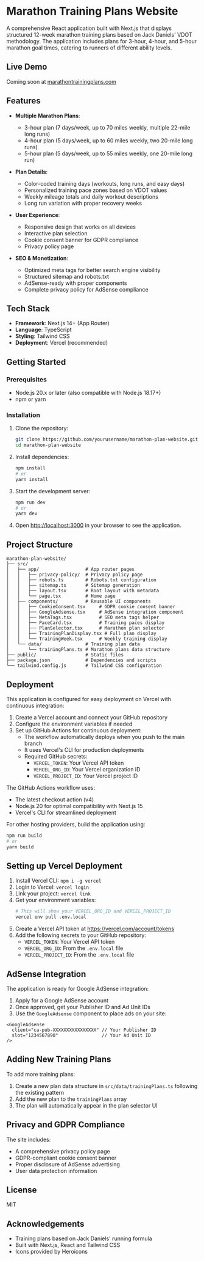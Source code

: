 # Marathon Training Plans Website

A comprehensive React application built with Next.js that displays structured 12-week marathon training plans based on Jack Daniels' VDOT methodology. The application includes plans for 3-hour, 4-hour, and 5-hour marathon goal times, catering to runners of different ability levels.

## Live Demo

Coming soon at [marathontrainingplans.com](https://www.marathontrainingplans.com)

## Features

- **Multiple Marathon Plans**:
  - 3-hour plan (7 days/week, up to 70 miles weekly, multiple 22-mile long runs)
  - 4-hour plan (5 days/week, up to 60 miles weekly, two 20-mile long runs)
  - 5-hour plan (5 days/week, up to 55 miles weekly, one 20-mile long run)

- **Plan Details**:
  - Color-coded training days (workouts, long runs, and easy days)
  - Personalized training pace zones based on VDOT values
  - Weekly mileage totals and daily workout descriptions
  - Long run variation with proper recovery weeks

- **User Experience**:
  - Responsive design that works on all devices
  - Interactive plan selection
  - Cookie consent banner for GDPR compliance
  - Privacy policy page

- **SEO & Monetization**:
  - Optimized meta tags for better search engine visibility
  - Structured sitemap and robots.txt
  - AdSense-ready with proper components
  - Complete privacy policy for AdSense compliance

## Tech Stack

- **Framework**: Next.js 14+ (App Router)
- **Language**: TypeScript
- **Styling**: Tailwind CSS
- **Deployment**: Vercel (recommended)

## Getting Started

### Prerequisites

- Node.js 20.x or later (also compatible with Node.js 18.17+)
- npm or yarn

### Installation

1. Clone the repository:
   ```bash
   git clone https://github.com/yourusername/marathon-plan-website.git
   cd marathon-plan-website
   ```

2. Install dependencies:
   ```bash
   npm install
   # or
   yarn install
   ```

3. Start the development server:
   ```bash
   npm run dev
   # or
   yarn dev
   ```

4. Open [http://localhost:3000](http://localhost:3000) in your browser to see the application.

## Project Structure

```
marathon-plan-website/
├── src/
│   ├── app/                 # App router pages
│   │   ├── privacy-policy/  # Privacy policy page
│   │   ├── robots.ts        # Robots.txt configuration
│   │   ├── sitemap.ts       # Sitemap generation
│   │   ├── layout.tsx       # Root layout with metadata
│   │   └── page.tsx         # Home page
│   ├── components/          # Reusable UI components
│   │   ├── CookieConsent.tsx     # GDPR cookie consent banner
│   │   ├── GoogleAdsense.tsx     # AdSense integration component
│   │   ├── MetaTags.tsx          # SEO meta tags helper
│   │   ├── PaceCard.tsx          # Training paces display
│   │   ├── PlanSelector.tsx      # Marathon plan selector
│   │   ├── TrainingPlanDisplay.tsx # Full plan display
│   │   └── TrainingWeek.tsx      # Weekly training display
│   └── data/                # Training plan data
│       └── trainingPlans.ts # Marathon plans data structure
├── public/                  # Static files
├── package.json             # Dependencies and scripts
└── tailwind.config.js       # Tailwind CSS configuration
```

## Deployment

This application is configured for easy deployment on Vercel with continuous integration:

1. Create a Vercel account and connect your GitHub repository
2. Configure the environment variables if needed
3. Set up GitHub Actions for continuous deployment:
   - The workflow automatically deploys when you push to the main branch
   - It uses Vercel's CLI for production deployments
   - Required GitHub secrets:
     - `VERCEL_TOKEN`: Your Vercel API token
     - `VERCEL_ORG_ID`: Your Vercel organization ID
     - `VERCEL_PROJECT_ID`: Your Vercel project ID

The GitHub Actions workflow uses:
- The latest checkout action (v4)
- Node.js 20 for optimal compatibility with Next.js 15
- Vercel's CLI for streamlined deployment

For other hosting providers, build the application using:

```bash
npm run build
# or
yarn build
```

## Setting up Vercel Deployment

1. Install Vercel CLI: `npm i -g vercel`
2. Login to Vercel: `vercel login`
3. Link your project: `vercel link`
4. Get your environment variables:
   ```bash
   # This will show your VERCEL_ORG_ID and VERCEL_PROJECT_ID
   vercel env pull .env.local
   ```
5. Create a Vercel API token at https://vercel.com/account/tokens
6. Add the following secrets to your GitHub repository:
   - `VERCEL_TOKEN`: Your Vercel API token
   - `VERCEL_ORG_ID`: From the `.env.local` file
   - `VERCEL_PROJECT_ID`: From the `.env.local` file

## AdSense Integration

The application is ready for Google AdSense integration:

1. Apply for a Google AdSense account
2. Once approved, get your Publisher ID and Ad Unit IDs
3. Use the `GoogleAdsense` component to place ads on your site:

```tsx
<GoogleAdsense 
  client="ca-pub-XXXXXXXXXXXXXXXX" // Your Publisher ID
  slot="1234567890"                // Your Ad Unit ID
/>
```

## Adding New Training Plans

To add more training plans:

1. Create a new plan data structure in `src/data/trainingPlans.ts` following the existing pattern
2. Add the new plan to the `trainingPlans` array
3. The plan will automatically appear in the plan selector UI

## Privacy and GDPR Compliance

The site includes:

- A comprehensive privacy policy page
- GDPR-compliant cookie consent banner
- Proper disclosure of AdSense advertising
- User data protection information

## License

MIT

## Acknowledgements

- Training plans based on Jack Daniels' running formula
- Built with Next.js, React and Tailwind CSS
- Icons provided by Heroicons